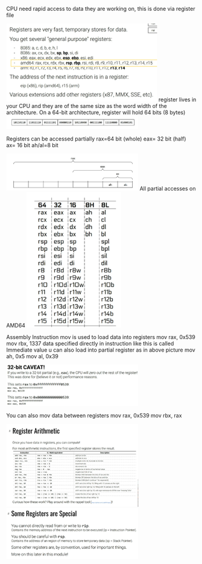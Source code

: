 CPU need rapid access to data they are working on, this is done via register file


<img src="Pictures/Pasted image 20250708175500.png " width="400">
register lives in your CPU and they are of the same size as the word width of the architecture. 
On a 64-bit architecture, register will hold 64 bits (8 bytes)
<img src="Pictures/Pasted image 20250708175710.png" width="350">

Registers can be accessed partially
rax=64 bit (whole)
eax= 32 bit (half)
ax= 16 bit
ah/al=8 bit

<img src="Pictures/Pasted image 20250708175930.png" width="350">
 All partial accesses on AMD64
<img src="Pictures/Pasted image 20250708180112.png " width="250">


Assembly Instruction mov is used to load data into registers
mov rax, 0x539
mov rbx, 1337
data specified directly in instruction like this is called Immediate value
u can also load into partial register as in above picture 
mov ah, 0x5
mov al, 0x39

<img src="Pictures/Pasted image 20250708180659.png" width="350">

You can also mov data between registers 
mov rax, 0x539
mov rbx, rax

<img src="Pictures/Pasted image 20250708181216.png" width="350">

<img src="Pictures/Pasted image 20250708181342.png" width="350">


